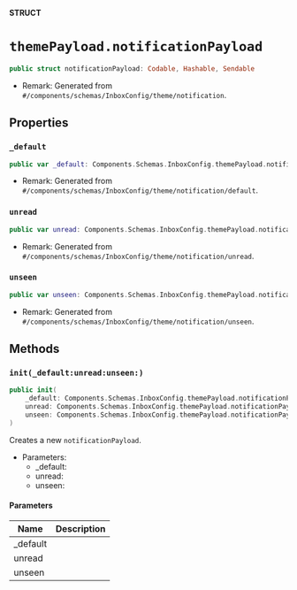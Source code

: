 **STRUCT**

# `themePayload.notificationPayload`

```swift
public struct notificationPayload: Codable, Hashable, Sendable
```

- Remark: Generated from `#/components/schemas/InboxConfig/theme/notification`.

## Properties
### `_default`

```swift
public var _default: Components.Schemas.InboxConfig.themePayload.notificationPayload._defaultPayload
```

- Remark: Generated from `#/components/schemas/InboxConfig/theme/notification/default`.

### `unread`

```swift
public var unread: Components.Schemas.InboxConfig.themePayload.notificationPayload.unreadPayload
```

- Remark: Generated from `#/components/schemas/InboxConfig/theme/notification/unread`.

### `unseen`

```swift
public var unseen: Components.Schemas.InboxConfig.themePayload.notificationPayload.unseenPayload
```

- Remark: Generated from `#/components/schemas/InboxConfig/theme/notification/unseen`.

## Methods
### `init(_default:unread:unseen:)`

```swift
public init(
    _default: Components.Schemas.InboxConfig.themePayload.notificationPayload._defaultPayload,
    unread: Components.Schemas.InboxConfig.themePayload.notificationPayload.unreadPayload,
    unseen: Components.Schemas.InboxConfig.themePayload.notificationPayload.unseenPayload
)
```

Creates a new `notificationPayload`.

- Parameters:
  - _default:
  - unread:
  - unseen:

#### Parameters

| Name | Description |
| ---- | ----------- |
| _default |  |
| unread |  |
| unseen |  |